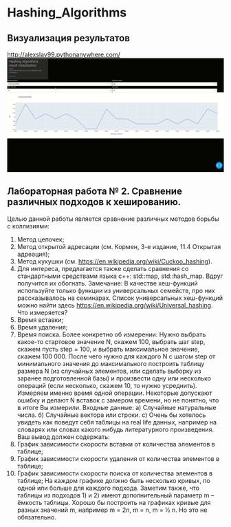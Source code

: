 # Hashing_Algorithms


## Визуализация результатов

http://alexslav99.pythonanywhere.com/
![](demo_visualization.gif)

## Лабораторная работа № 2. Сравнение различных подходов к хешированию.
Целью данной работы является сравнение различных методов борьбы с коллизиями:
1) Метод цепочек;
2) Метод открытой адресации (см. Кормен, 3-е издание, 11.4 Открытая адреация);
3) Метод кукушки (см. https://en.wikipedia.org/wiki/Cuckoo_hashing).
4) Для интереса, предлагается также сделать сравнения со стандартными средствами языка
c++: std::map, std::hash_map. Вдруг получится их обогнать.
Замечание: В качестве хеш-функций используйте только функции из универсальных
семейств, про них рассказывалось на семинарах. Список универсальных хеш-функций
можно найти здесь https://en.wikipedia.org/wiki/Universal_hashing.
Что измеряется?
1) Время вставки;
2) Время удаления;
3) Время поиска.
Более конкретно об измерении:
Нужно выбрать какое-то стартовое значение N, скажем 100, выбрать шаг step, скажем пусть
step = 100, и выбрать максимальное значение, скажем 100 000. После чего нужно для каждого
N с шагом step от минимального значения до максимального построить таблицу размера N
(из случайных элементов, или сделать выборку из заранее подготовленной базы) и
произвести одну или несколько операций (если несколько, скажем 10, то нужно усреднить).
Измеряем именно время одной операции. Некоторые допускают ошибку и делают N вставок
с замером времени, но не понятно, что в итоге Вы измерили.
Входные данные:
a) Случайные натуральные числа.
б) Случайные вектора или строки.
с) Очень бы хотелось увидеть как поведут себя таблицы на real life данных, например на
словарях или словах какого нибудь литературного произведения.
Ваш вывод должен содержать:
1) График зависимости скорости вставки от количества элементов в таблице;
2) График зависимости скорости удаления от количества элементов в таблице;
3) График зависимости скорости поиска от количества элементов в таблице;
На каждом графике должно быть несколько кривых, по одной или больше для каждого
подхода. Заметим также, что таблицы из подходов 1) и 2) имеют дополнительный параметр m
– ёмкость таблицы. Хорошо бы построить на графиках кривые для разных значений m,
например m = 2n, m = n, m = ½ n. Но это не обязательно.
